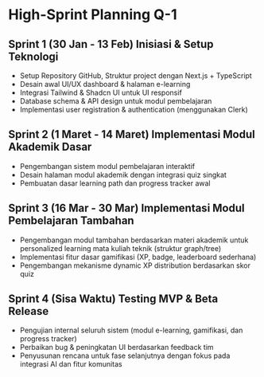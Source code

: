 # High-Sprint Planning Q-1

## Sprint 1 (30 Jan - 13 Feb) Inisiasi & Setup Teknologi

- Setup Repository GitHub, Struktur project dengan Next.js + TypeScript
- Desain awal UI/UX dashboard & halaman e-learning
- Integrasi Tailwind & Shadcn UI untuk UI responsif
- Database schema & API design untuk modul pembelajaran
- Implementasi user registration & authentication (menggunakan Clerk)

## Sprint 2 (1 Maret - 14 Maret) Implementasi Modul Akademik Dasar

- Pengembangan sistem modul pembelajaran interaktif
- Desain halaman modul akademik dengan integrasi quiz singkat
- Pembuatan dasar learning path dan progress tracker awal

## Sprint 3 (16 Mar - 30 Mar) Implementasi Modul Pembelajaran Tambahan

- Pengembangan modul tambahan berdasarkan materi akademik untuk personalized learning mata kuliah teknik (struktur graph/tree)
- Implementasi fitur dasar gamifikasi (XP, badge, leaderboard sederhana)
- Pengembangan mekanisme dynamic XP distribution berdasarkan skor quiz

## Sprint 4 (Sisa Waktu) Testing MVP & Beta Release

- Pengujian internal seluruh sistem (modul e-learning, gamifikasi, dan progress tracker)
- Perbaikan bug & peningkatan UI berdasarkan feedback tim
- Penyusunan rencana untuk fase selanjutnya dengan fokus pada integrasi AI dan fitur komunitas
